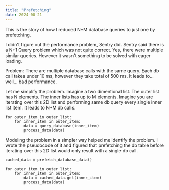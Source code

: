 ```yaml
---
title: "Prefetching"
date: 2024-08-21
---
```


This is the story of how I reduced N*M database queries to just one by prefetching.

I didn't figure out the performance problem, Sentry did. Sentry said there is a N+1 Query problem which was not quite correct. Yes, there were multiple similar queries. However it wasn't something to be solved with eager loading.

Problem: There are multiple database calls with the same query. Each db call takes under 10 ms, however they take total of 500 ms. It leads to... well... bad performance.

Let me simplify the problem. Imagine a two dimentional list. The outer list has N elements. The inner lists has up to M elements. Imagine you are iterating over this 2D list and performing same db query every single inner list item. It leads to N*M db calls.

```
for outer_item in outer_list:
    for inner_item in outer_item:
        data = query_database(inner_item)
        process_data(data)
```

Modeling the problem in a simpler way helped me identify the problem. I wrote the pseudocode of it and figured that prefetching the db table before iterating over this 2D list would only result with a single db call.

```
cached_data = prefetch_database_data()

for outer_item in outer_list:
    for inner_item in outer_item:
        data = cached_data.get(inner_item)
        process_data(data)
```
